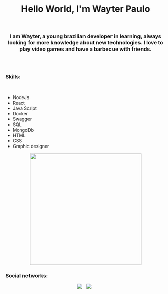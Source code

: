 <h1 align='center'>Hello World, I'm Wayter Paulo</h1>
</br>
<h3 align='center'>I am Wayter, a young brazilian developer in learning, always looking for more knowledge about new technologies. I love to play video games and have a barbecue with friends.<h3>
</br>
<h3>Skills:</h3>
</br>
<ul>
  <li>NodeJs</li>
  <li>React</li>
  <li>Java Script</li>
  <li>Docker</li>
  <li>Swagger</li>
  <li>SQL</li>
  <li>MongoDb</li>
  <li>HTML</li>
  <li>CSS</li>
  <li>Graphic designer</li>
</ul>

<p align='center'>
  <a href="#"><img src="https://github-readme-stats.vercel.app/api?username=wayter95&show_icons=true&count_private=true&theme=dark" width="350"></a>
</p>

<h3>Social networks:</h3>
<p align='center'>
  <a href="https://www.linkedin.com/in/wayter-paulo/" target="_blank"><img src="https://img.shields.io/badge/linkedin-%230077B5.svg?&style=for-the-badge&logo=linkedin&logoColor=white" /></a>&nbsp;&nbsp;
  <a href="https://www.instagram.com/wayter.paulo/" target="_blank"><img src="https://img.shields.io/badge/instagram-%23E4405F.svg?&style=for-the-badge&logo=instagram&logoColor=white" /></a>&nbsp;&nbsp;
</P>
